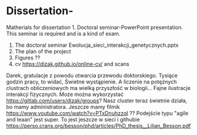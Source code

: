 # Dissertation-
Matherials for dissertation 1. Doctoral seminar-PowerPoint presentation. This seminar is required and is a kind of exam.
1. The doctoral seminar Ewolucja_sieci_interakcji_genetycznych.pptx
2. The plan of the project
3. Figures ??
4. cv https://dizak.github.io/online-cv/ and scans

Darek, gratulacje z powodu otwarcia przewodu doktorskiego. Tysiące godzin pracy, to widać, Świetne wystąpienie. A liczenie na potężnych clustrach obliczeniowych ma wielką przyszłość w biologii... Fajne ilustracje interakcji fizycznych.
Może można wykorzystać https://gitlab.com/users/dizak/groups? 
Nasz cluster teraz świetnie działa, bo mamy administratora.
Jeszcze mamy filmik https://www.youtube.com/watch?v=PTxDnuhzzqI ??
Podejście typu "agile and leaan" jest super. To jest jeszcze w sieci i githubie https://perso.crans.org/besson/phd/articles/PhD_thesis__Lilian_Besson.pdf
